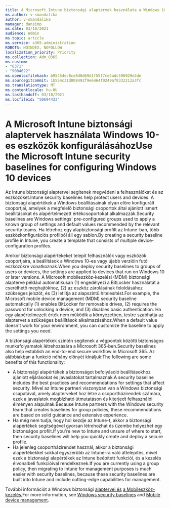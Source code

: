 ```yaml
---
title: A Microsoft Intune biztonsági alaptervek használata a Windows 10-es eszközök beállításához
ms.author: v-smandalika
author: v-smandalika
manager: dansimp
ms.date: 03/10/2021
audience: Admin
ms.topic: article
ms.service: o365-administration
ROBOTS: NOINDEX, NOFOLLOW
localization_priority: Priority
ms.collection: Adm_O365
ms.custom:
- "8371"
- "9004622"
ms.openlocfilehash: b95454ec8ce8d0d69d1f55f7ce4adc596929e2de
ms.sourcegitcommit: 1b554c31d008492f9e6464f0249af0332212a3fc
ms.translationtype: MT
ms.contentlocale: hu-HU
ms.lasthandoff: 03/10/2021
ms.locfileid: "50694433"
---
```

# <a name="use-the-microsoft-intune-security-baselines-for-configuring-windows-10-devices"></a><span data-ttu-id="0efbe-102">A Microsoft Intune biztonsági alaptervek használata Windows 10-es eszközök konfigurálásához</span><span class="sxs-lookup"><span data-stu-id="0efbe-102">Use the Microsoft Intune security baselines for configuring Windows 10 devices</span></span>

<span data-ttu-id="0efbe-103">Az Intune biztonsági alaptervei segítenek megvédeni a felhasználókat és az eszközöket.</span><span class="sxs-lookup"><span data-stu-id="0efbe-103">Intune security baselines help protect users and devices.</span></span> <span data-ttu-id="0efbe-104">A biztonsági alapértékek a Windows beállításainak olyan előre konfigurált csoportjai, amelyek a megfelelő biztonsági csoportok által ajánlott ismert beállításokat és alapértelmezett értékcsoportokat alkalmazzák.</span><span class="sxs-lookup"><span data-stu-id="0efbe-104">Security baselines are Windows settings' pre-configured groups used to apply a known group of settings and default values recommended by the relevant security teams.</span></span> <span data-ttu-id="0efbe-105">Ha létrehoz egy alapbiztonsági profilt az Intune-ban, több eszközkonfigurációs profilból áll egy sablon.</span><span class="sxs-lookup"><span data-stu-id="0efbe-105">By creating a security baseline profile in Intune, you create a template that consists of multiple device-configuration profiles.</span></span>

<span data-ttu-id="0efbe-106">Amikor biztonsági alapértékeket telepít felhasználók vagy eszközök csoportjaira, a beállítások a Windows 10-es vagy újabb verzióin futó eszközökre vonatkoznak.</span><span class="sxs-lookup"><span data-stu-id="0efbe-106">When you deploy security baselines to groups of users or devices, the settings are applied to devices that run on Windows 10 or later versions.</span></span> <span data-ttu-id="0efbe-107">A Microsoft mobileszköz-kezelési (MDM) biztonsági alapterve például automatikusan (1) engedélyezi a BitLocker használatát a cserélhető meghajtókhoz, (2) az eszköz zárolásának feloldásához szükséges jelszót, és (3) letiltja az alapszintű hitelesítést.</span><span class="sxs-lookup"><span data-stu-id="0efbe-107">For example, the Microsoft mobile device management (MDM) security baseline automatically (1) enables BitLocker for removable drives, (2) requires the password for unlocking a device, and (3) disables basic authentication.</span></span> <span data-ttu-id="0efbe-108">Ha egy alapértelmezett érték nem működik a környezetben, testre szabhatja az alaptervet a szükséges beállítások alkalmazásához.</span><span class="sxs-lookup"><span data-stu-id="0efbe-108">When a default value doesn't work for your environment, you can customize the baseline to apply the settings you need.</span></span>

<span data-ttu-id="0efbe-109">A biztonsági alapértékek szintén segítenek a végpontok közötti biztonságos munkafolyamatok létrehozására a Microsoft 365-ben.</span><span class="sxs-lookup"><span data-stu-id="0efbe-109">Security baselines also help establish an end-to-end secure workflow in Microsoft 365.</span></span> <span data-ttu-id="0efbe-110">Az alábbiakban a funkció néhány előnyét kínáljuk:</span><span class="sxs-lookup"><span data-stu-id="0efbe-110">The following are some benefits of this functionality:</span></span>
- <span data-ttu-id="0efbe-111">A biztonsági alapértékek a biztonságot befolyásoló beállításokhoz ajánlott eljárásokat és javaslatokat tartalmaznak.</span><span class="sxs-lookup"><span data-stu-id="0efbe-111">A security baseline includes the best practices and recommendations for settings that affect security.</span></span> <span data-ttu-id="0efbe-112">Mivel az Intune partneri viszonyban van a Windows biztonsági csapatával, amely alapterveket hoz létre a csoportházirendek számára, ezek a javaslatok megbízható útmutatáson és kiterjedt felhasználói élményen alapulnak.</span><span class="sxs-lookup"><span data-stu-id="0efbe-112">Because Intune partners with the Windows security team that creates baselines for group policies, these recommendations are based on solid guidance and extensive experience.</span></span>
- <span data-ttu-id="0efbe-113">Ha még nem tudja, hogy hol kezdje az Intune-t, akkor a biztonsági alapértékek segítségével gyorsan létrehozhat és üzembe helyezhet egy biztonságos profilt.</span><span class="sxs-lookup"><span data-stu-id="0efbe-113">If you're new to Intune and unsure of where to start, then security baselines will help you quickly create and deploy a secure profile.</span></span>
- <span data-ttu-id="0efbe-114">Ha jelenleg csoportházirendet használ, akkor a biztonsági alapértékekkel sokkal egyszerűbb az Intune-ra való áttelepítés, mivel ezek a biztonsági alapértékek az Intune beépített funkciói, és a kezelés élvonalbeli funkcióival rendelkeznek.</span><span class="sxs-lookup"><span data-stu-id="0efbe-114">If you are currently using a group policy, then migrating to Intune for management purposes is much easier with security baselines, because these security baselines are built into Intune and include cutting-edge capabilities for management.</span></span>

<span data-ttu-id="0efbe-115">További információt a Windows biztonsági [alaptervei és](https://docs.microsoft.com/windows/security/threat-protection/windows-security-baselines) [a Mobileszköz-kezelés.](https://docs.microsoft.com/windows/client-management/mdm/)</span><span class="sxs-lookup"><span data-stu-id="0efbe-115">For more information, see [Windows security baselines](https://docs.microsoft.com/windows/security/threat-protection/windows-security-baselines) and [Mobile device management](https://docs.microsoft.com/windows/client-management/mdm/).</span></span>